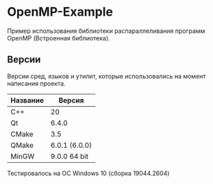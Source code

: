# OpenMP-Example

Пример использования библиотеки распараллеливания программ OpenMP (Встроенная библиотека).

## Версии

Версии сред, языков и утилит, которые использовались на момент написания проекта.

| Название   | Версия        |
| -----------|---------------|
| C++        | 20            |
| Qt         | 6.4.0         |
| CMake      | 3.5           |
| QMake      | 6.0.1 (6.0.0) |
| MinGW      | 9.0.0 64 bit  |

Тестировалось на ОС Windows 10 (сборка 19044.2604)
